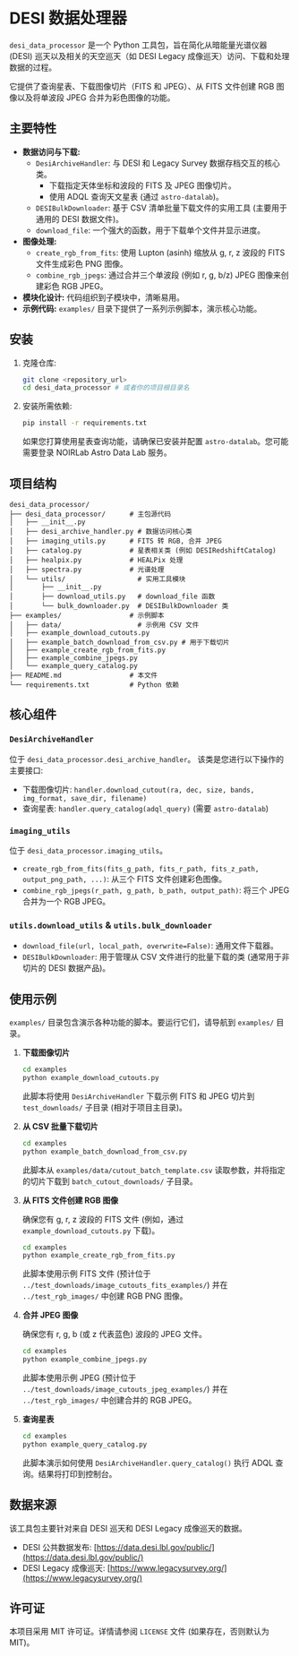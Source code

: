 # DESI 数据处理器

`desi_data_processor` 是一个 Python 工具包，旨在简化从暗能量光谱仪器 (DESI) 巡天以及相关的天空巡天（如 DESI Legacy 成像巡天）访问、下载和处理数据的过程。

它提供了查询星表、下载图像切片（FITS 和 JPEG）、从 FITS 文件创建 RGB 图像以及将单波段 JPEG 合并为彩色图像的功能。

## 主要特性

- **数据访问与下载:**
  - `DesiArchiveHandler`: 与 DESI 和 Legacy Survey 数据存档交互的核心类。
    - 下载指定天体坐标和波段的 FITS 及 JPEG 图像切片。
    - 使用 ADQL 查询天文星表 (通过 `astro-datalab`)。
  - `DESIBulkDownloader`: 基于 CSV 清单批量下载文件的实用工具 (主要用于通用的 DESI 数据文件)。
  - `download_file`: 一个强大的函数，用于下载单个文件并显示进度。
- **图像处理:**
  - `create_rgb_from_fits`: 使用 Lupton (asinh) 缩放从 g, r, z 波段的 FITS 文件生成彩色 PNG 图像。
  - `combine_rgb_jpegs`: 通过合并三个单波段 (例如 r, g, b/z) JPEG 图像来创建彩色 RGB JPEG。
- **模块化设计:** 代码组织到子模块中，清晰易用。
- **示例代码:** `examples/` 目录下提供了一系列示例脚本，演示核心功能。

## 安装

1. 克隆仓库:

   ```bash
   git clone <repository_url>
   cd desi_data_processor # 或者你的项目根目录名
   ```

2. 安装所需依赖:

   ```bash
   pip install -r requirements.txt
   ```

   如果您打算使用星表查询功能，请确保已安装并配置 `astro-datalab`。您可能需要登录 NOIRLab Astro Data Lab 服务。

## 项目结构

```text
desi_data_processor/
├── desi_data_processor/      # 主包源代码
│   ├── __init__.py
│   ├── desi_archive_handler.py # 数据访问核心类
│   ├── imaging_utils.py      # FITS 转 RGB, 合并 JPEG
│   ├── catalog.py            # 星表相关类 (例如 DESIRedshiftCatalog)
│   ├── healpix.py            # HEALPix 处理
│   ├── spectra.py            # 光谱处理
│   └── utils/                  # 实用工具模块
│       ├── __init__.py
│       ├── download_utils.py   # download_file 函数
│       └── bulk_downloader.py  # DESIBulkDownloader 类
├── examples/                 # 示例脚本
│   ├── data/                   # 示例用 CSV 文件
│   ├── example_download_cutouts.py
│   ├── example_batch_download_from_csv.py # 用于下载切片
│   ├── example_create_rgb_from_fits.py
│   ├── example_combine_jpegs.py
│   └── example_query_catalog.py
├── README.md                 # 本文件
└── requirements.txt          # Python 依赖
```

## 核心组件

### `DesiArchiveHandler`

位于 `desi_data_processor.desi_archive_handler`。
该类是您进行以下操作的主要接口:

- 下载图像切片: `handler.download_cutout(ra, dec, size, bands, img_format, save_dir, filename)`
- 查询星表: `handler.query_catalog(adql_query)` (需要 `astro-datalab`)

### `imaging_utils`

位于 `desi_data_processor.imaging_utils`。

- `create_rgb_from_fits(fits_g_path, fits_r_path, fits_z_path, output_png_path, ...)`: 从三个 FITS 文件创建彩色图像。
- `combine_rgb_jpegs(r_path, g_path, b_path, output_path)`: 将三个 JPEG 合并为一个 RGB JPEG。

### `utils.download_utils` & `utils.bulk_downloader`

- `download_file(url, local_path, overwrite=False)`: 通用文件下载器。
- `DESIBulkDownloader`: 用于管理从 CSV 文件进行的批量下载的类 (通常用于非切片的 DESI 数据产品)。

## 使用示例

`examples/` 目录包含演示各种功能的脚本。要运行它们，请导航到 `examples/` 目录。

1. **下载图像切片**

   ```bash
   cd examples
   python example_download_cutouts.py
   ```

   此脚本将使用 `DesiArchiveHandler` 下载示例 FITS 和 JPEG 切片到 `test_downloads/` 子目录 (相对于项目主目录)。

2. **从 CSV 批量下载切片**

   ```bash
   cd examples
   python example_batch_download_from_csv.py
   ```

   此脚本从 `examples/data/cutout_batch_template.csv` 读取参数，并将指定的切片下载到 `batch_cutout_downloads/` 子目录。

3. **从 FITS 文件创建 RGB 图像**

   确保您有 g, r, z 波段的 FITS 文件 (例如，通过 `example_download_cutouts.py` 下载)。

   ```bash
   cd examples
   python example_create_rgb_from_fits.py
   ```

   此脚本使用示例 FITS 文件 (预计位于 `../test_downloads/image_cutouts_fits_examples/`) 并在 `../test_rgb_images/` 中创建 RGB PNG 图像。

4. **合并 JPEG 图像**

   确保您有 r, g, b (或 z 代表蓝色) 波段的 JPEG 文件。

   ```bash
   cd examples
   python example_combine_jpegs.py
   ```

   此脚本使用示例 JPEG (预计位于 `../test_downloads/image_cutouts_jpeg_examples/`) 并在 `../test_rgb_images/` 中创建合并的 RGB JPEG。

5. **查询星表**

   ```bash
   cd examples
   python example_query_catalog.py
   ```

   此脚本演示如何使用 `DesiArchiveHandler.query_catalog()` 执行 ADQL 查询。结果将打印到控制台。

## 数据来源

该工具包主要针对来自 DESI 巡天和 DESI Legacy 成像巡天的数据。

- DESI 公共数据发布: [https://data.desi.lbl.gov/public/](https://data.desi.lbl.gov/public/)
- DESI Legacy 成像巡天: [https://www.legacysurvey.org/](https://www.legacysurvey.org/)

## 许可证

本项目采用 MIT 许可证。详情请参阅 `LICENSE` 文件 (如果存在，否则默认为 MIT)。
